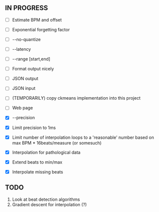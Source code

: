 ## IN PROGRESS

- [ ] Estimate BPM and offset
- [ ] Exponential forgetting factor
- [ ] --no-quantize
- [ ] --latency
- [ ] --range [start,end]
- [ ] Format output nicely
- [ ] JSON output
- [ ] JSON input
- [ ] (TEMPORARILY) copy ckmeans implementation into this project
- [ ] Web page

- [x] --precision
- [x] Limit precision to 1ms
- [x] Limit number of interpolation loops to a 'reasonable' number based on max BPM * 16beats/measure (or somesuch)
- [x] Interpolation for pathological data
- [x] Extend beats to min/max
- [x] Interpolate missing beats

## TODO

1. Look at beat detection algorithms
2. Gradient descent for interpolation (?)
